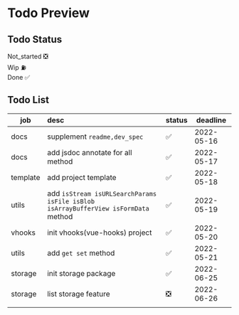 # Todo Preview

## Todo Status

Not_started ❎  
Wip ⛽️  
Done ✅

## Todo List

| job      | desc                                                                               | status | deadline   |
| -------- | :--------------------------------------------------------------------------------- | ------ | ---------- |
| docs     | supplement `readme,dev_spec`                                                       | ✅     | 2022-05-16 |
| docs     | add jsdoc annotate for all method                                                  | ✅     | 2022-05-17 |
| template | add project template                                                               | ✅     | 2022-05-18 |
| utils    | add `isStream isURLSearchParams isFile isBlob isArrayBufferView isFormData` method | ✅     | 2022-05-19 |
| vhooks   | init vhooks(vue-hooks) project                                                     | ✅     | 2022-05-20 |
| utils    | add `get set` method                                                               | ✅     | 2022-05-21 |
| storage  | init storage package                                                               | ✅     | 2022-06-25 |
| storage  | list storage feature                                                               | ❎     | 2022-06-26 |
|          |                                                                                    |        |            |
